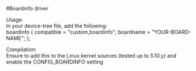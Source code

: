 #Boardinfo driver

Usage:  
In your device-tree file, add the following:  
    boardinfo {
       compatible = "custom,boardinfo";
       boardname = "YOUR-BOARD-NAME";
    };  

Compilation:  
Ensure to add this to the Linux kernel sources (tested up to 5.10.y) and enable the CONFIG_BOARDINFO setting
